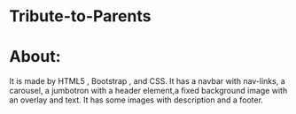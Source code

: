 # Tribute-to-Parents
# About:
It is made by HTML5 , Bootstrap , and CSS.
It has a navbar with nav-links, a carousel, a jumbotron with a header element,a fixed background image with an overlay and text.
It has some images with description and a footer. 
